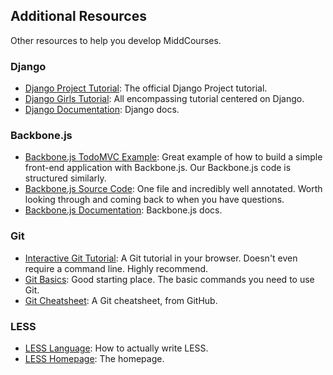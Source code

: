 ## Additional Resources

Other resources to help you develop MiddCourses.

### Django

- [Django Project Tutorial](https://docs.djangoproject.com/en/1.8/intro/): The official Django Project tutorial.
- [Django Girls Tutorial](http://tutorial.djangogirls.org/en/): All encompassing tutorial centered on Django.
- [Django Documentation](https://docs.djangoproject.com/en/1.8/): Django docs.

### Backbone.js

- [Backbone.js TodoMVC Example](https://github.com/tastejs/todomvc/tree/gh-pages/examples/backbone): Great example of how to build a simple front-end application with Backbone.js. Our Backbone.js code is structured similarly.
- [Backbone.js Source Code](http://backbonejs.org/docs/backbone.html): One file and incredibly well annotated. Worth looking through and coming back to when you have questions.
- [Backbone.js Documentation](http://backbonejs.org/): Backbone.js docs.


### Git

- [Interactive Git Tutorial](https://try.github.io/levels/1/challenges/1): A Git tutorial in your browser. Doesn't even require a command line. Highly recommend.
- [Git Basics](https://git-scm.com/book/en/v2/Git-Basics-Getting-a-Git-Repository): Good starting place. The basic commands you need to use Git.
- [Git Cheatsheet](https://services.github.com/kit/downloads/github-git-cheat-sheet.pdf): A Git cheatsheet, from GitHub.

### LESS

- [LESS Language](http://lesscss.org/features/): How to actually write LESS.
- [LESS Homepage](http://lesscss.org/): The homepage.
